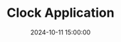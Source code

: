 ---
layout: inner
position: left
title: 'Clock Application'
date: 2024-10-11 15:00:00
categories: development
tags: C++ Java JavaFX
featured_image: '/img/posts/clock.png'
project_link: 'https://github.com/SubparAtBest0219/ePortfolio/blob/main/Artifact%201/original/Clock.cpp'
enhancement_link: 'https://github.com/SubparAtBest0219/ePortfolio/blob/main/Artifact%201/Enhancement%201/src/main.java'
narrative_link: 'https://docs.google.com/document/d/1ita0p0VQWbRvs0CE83NM9QVYWDM-ej5n/edit?usp=sharing&ouid=106533354037398368939&rtpof=true&sd=true'
button_icon: 'github'
button_text: 'Visit Original Project'
narrative_icon: 'google'
lead_text: "A clock application that mimics clock functionality and allows user input."
---